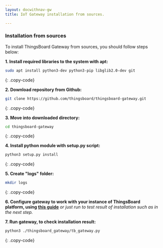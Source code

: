 ```yaml
---
layout: docwithnav-gw
title: IoT Gateway installation from sources.

---
```


### Installation from sources

To install ThingsBoard Gateway from sources, you should follow steps below:    
  
**1. Install required libraries to the system with apt:**  
```bash
sudo apt install python3-dev python3-pip libglib2.0-dev git 
```
{: .copy-code}

**2. Download repository from Github:**
```bash
git clone https://github.com/thingsboard/thingsboard-gateway.git
```
{: .copy-code}

**3. Move into downloaded directory:**
```bash
cd thingsboard-gateway
```
{: .copy-code}

**4. Install python module with setup.py script:**  
```bash
python3 setup.py install
```
{: .copy-code}

**5. Create "logs" folder:**  
```bash
mkdir logs
```
{: .copy-code}

**6. Configure gateway to work with your instance of ThingsBoard platform, using [this guide](/docs/iot-gateway/configuration/)** *or just run to test result of installation such as in the next step.*
   
**7. Run gateway, to check installation result:**
```bash
python3 ./thingsboard_gateway/tb_gateway.py
```
{: .copy-code}
